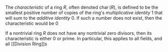 The *characteristic* of a ring $R$, often denoted $\operatorname{char}(R)$, is defined to be the smallest positive number of copies of the ring's *multiplicative identity* $1$ that will sum to the *additive identity* $0$. If such a number does not exist, then the characteristic would be $0$

If a nontrivial ring $R$ does not have any nontrivial zero divisors, then its characteristic is either $0$ or prime. In particular, this applies to all fields, and all [[Division Ring]]s


